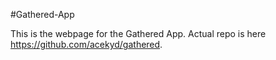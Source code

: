 #Gathered-App

This is the webpage for the Gathered App. Actual repo is here https://github.com/acekyd/gathered.